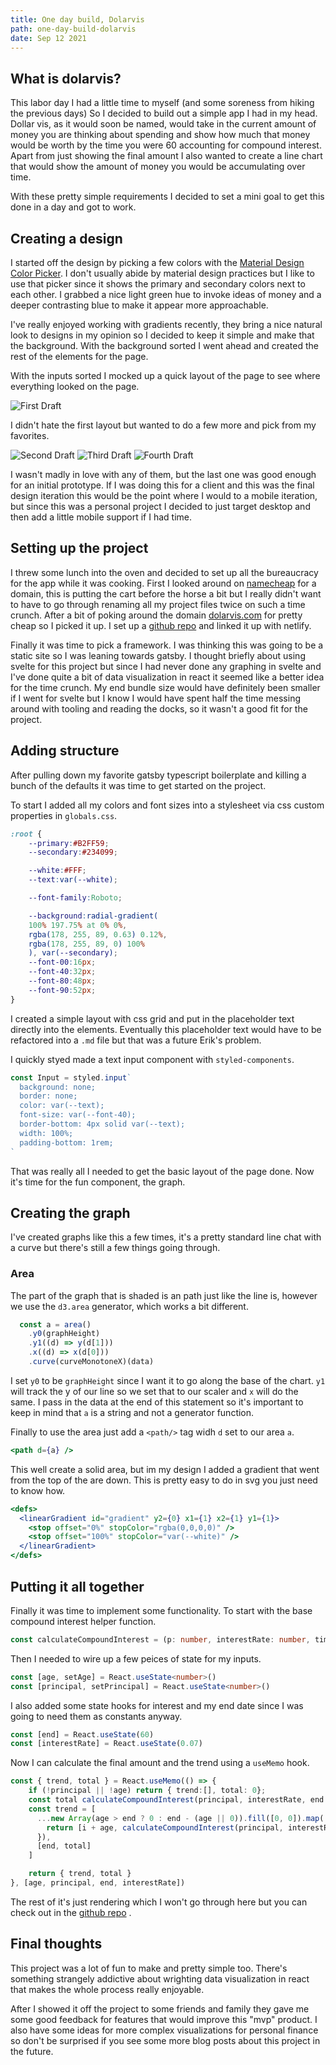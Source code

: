 ```yaml
---
title: One day build, Dolarvis
path: one-day-build-dolarvis
date: Sep 12 2021
---
```


## What is dolarvis?
This labor day I had a little time to myself (and some soreness from hiking the previous days) So I decided to build out a simple app I had in my head. Dollar vis, as it would soon be named, would take in the current amount of money you are thinking about spending and show how much that money would be worth by the time you were 60 accounting for compound interest. Apart from just showing the final amount I also wanted to create a line chart that would show the amount of money you would be accumulating over time.

With these pretty simple requirements I decided to set a mini goal to get this done in a day and got to work.

## Creating a design 
I started off the design by picking a few colors with the [Material Design Color Picker](https://material.io/resources/color/). I don't usually abide by material design practices but I like to use that picker since it shows the primary and secondary colors next to each other. I grabbed a nice light green hue to invoke ideas of money and a deeper contrasting blue to make it appear more approachable.

I've really enjoyed working with gradients recently, they bring a nice natural look to designs in my opinion so I decided to keep it simple and make that the background. With the background sorted I went ahead and created the rest of the elements for the page.

With the inputs sorted I mocked up a quick layout of the page to see where everything looked on the page.

![First Draft](../../../images/dollarvis/proto-1.png) 

I didn't hate the first layout but wanted to do a few more and pick from my favorites.

![Second Draft](../../../images/dollarvis/proto-2.png) 
![Third Draft](../../../images/dollarvis/proto-3.png) 
![Fourth Draft](../../../images/dollarvis/proto-4.png) 

I wasn't madly in love with any of them, but the last one was good enough for an initial prototype. If I was doing this for a client and this was the final design iteration this would be the point where I would to a mobile iteration, but since this was a personal project I decided to just target desktop and then add a little mobile support if I had time.

## Setting up the project
I threw some lunch into the oven and decided to set up all the bureaucracy for the app while it was cooking. First I looked around on [namecheap](https://namecheap.com) for a domain, this is putting the cart before the horse a bit but I really didn't want to have to go through renaming all my project files twice on such a time crunch. After a bit of poking around the domain [dolarvis.com](https://dollarvis.com) for pretty cheap so I picked it up. I set up a [github repo](https://github.com/GoldfishPi/dollarvis) and linked it up with netlify.

Finally it was time to pick a framework. I was thinking this was going to be a static site so I was leaning towards gatsby. I thought briefly about using svelte for this project but since I had never done any graphing in svelte and I've done quite a bit of data visualization in react it seemed like a better idea for the time crunch. My end bundle size would have definitely been smaller if I went for svelte but I know I would have spent half the time messing around with tooling and reading the docks, so it wasn't a good fit for the project.

## Adding structure
After pulling down my favorite gatsby typescript boilerplate and killing a bunch of the defaults it was time to get started on the project.

To start I added all my colors and font sizes into a stylesheet via css custom properties in `globals.css`. 

```css
:root {
    --primary:#B2FF59;
    --secondary:#234099;

    --white:#FFF;
    --text:var(--white);

    --font-family:Roboto;

    --background:radial-gradient(
    100% 197.75% at 0% 0%, 
    rgba(178, 255, 89, 0.63) 0.12%, 
    rgba(178, 255, 89, 0) 100%
    ), var(--secondary);
    --font-00:16px;
    --font-40:32px;
    --font-80:48px;
    --font-90:52px;
}
```

I created a simple layout with css grid and put in the placeholder text directly into the elements. Eventually this placeholder text would have to be refactored into a `.md` file but that was a future Erik's problem.

I quickly styed made a text input component with `styled-components`.

```typescript
const Input = styled.input`
  background: none;
  border: none;
  color: var(--text);
  font-size: var(--font-40);
  border-bottom: 4px solid var(--text);
  width: 100%;
  padding-bottom: 1rem;
`
```

That was really all I needed to get the basic layout of the page done. Now it's time for the fun component, the graph.

## Creating the graph
I've created graphs like this a few times, it's a pretty standard line chat with a curve but there's still a few things going through.

### Area
The part of the graph that is shaded is an path just like the line is, however we use the `d3.area` generator, which works a bit different.

```typescript
  const a = area()
    .y0(graphHeight)
    .y1((d) => y(d[1]))
    .x((d) => x(d[0]))
    .curve(curveMonotoneX)(data)
```
I set `y0` to be `graphHeight` since I want it to go along the base of the chart. `y1` will track the y of our line so we set that to our scaler and `x` will do the same. I pass in the data at the end of this statement so it's important to keep in mind that `a` is a string and not a generator function.

Finally to use the area just add a `<path/>` tag widh `d` set to our area `a`.

```jsx
<path d={a} />
```

This well create a solid area, but im my design I added a gradient that went from the top of the are down. This is pretty easy to do in svg you just need to know how.

```jsx
<defs>
  <linearGradient id="gradient" y2={0} x1={1} x2={1} y1={1}>
    <stop offset="0%" stopColor="rgba(0,0,0,0)" />
    <stop offset="100%" stopColor="var(--white)" />
  </linearGradient>
</defs>
```


## Putting it all together
Finally it was time to implement some functionality. To start with the base compound interest helper function.

```typescript
const calculateCompoundInterest = (p: number, interestRate: number, time: number) => Math.round(p * (1 + interestRate) ** time)
```

Then I needed to wire up a few peices of state for my inputs.

```typescript
const [age, setAge] = React.useState<number>()
const [principal, setPrincipal] = React.useState<number>()
```

I also added some state hooks for interest and my end date since I was going to need them as constants anyway.

```typescript
const [end] = React.useState(60)
const [interestRate] = React.useState(0.07)
```

Now I can calculate the final amount and the trend using a `useMemo` hook.

```typescript
const { trend, total } = React.useMemo(() => {
    if (!principal || !age) return { trend:[], total: 0};
    const total calculateCompoundInterest(principal, interestRate, end - age)
    const trend = [
      ...new Array(age > end ? 0 : end - (age || 0)).fill([0, 0]).map((_, i) => {
        return [i + age, calculateCompoundInterest(principal, interestRate, i)]
      }),
      [end, total]
    ]

    return { trend, total }
}, [age, principal, end, interestRate])
```
The rest of it's just rendering which I won't go through here but you can check out in the [github repo](https://github.com/GoldfishPi/dollarvis) .

## Final thoughts
This project was a lot of fun to make and pretty simple too. There's something strangely addictive about wrighting data visualization in react that makes the whole process really enjoyable.

After I showed it off the project to some friends and family they gave me some good feedback for features that would improve this "mvp" product. I also have some ideas for more complex visualizations for personal finance so don't be surprised if you see some more blog posts about this project in the future.
